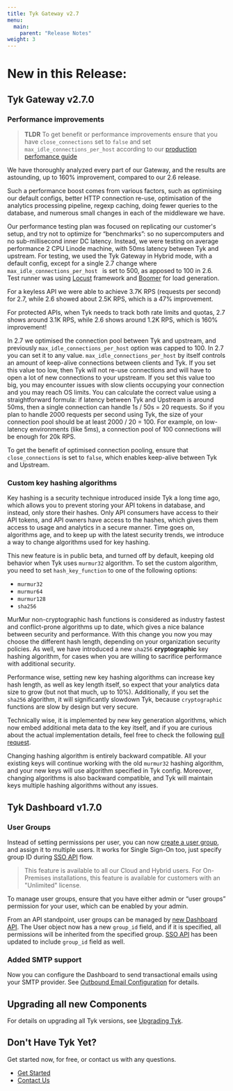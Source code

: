 ```yaml
---
title: Tyk Gateway v2.7
menu:
  main:
    parent: "Release Notes"
weight: 3
---
```


# <a name="new"></a>New in this Release:

## <a name="gateway"></a>Tyk Gateway v2.7.0

### Performance improvements


> **TLDR**
> To get benefit or performance improvements ensure that you have `close_connections` set to `false` and set `max_idle_connections_per_host` according to our [production perfomance guide](/docs/planning-for-production/)

We have thoroughly analyzed every part of our Gateway, and the results are astounding, up to 160% improvement, compared to our 2.6 release.

Such a performance boost comes from various factors, such as optimising our default configs, better HTTP connection re-use, optimisation of the analytics processing pipeline, regexp caching, doing fewer queries to the database, and numerous small changes in each of the  middleware we have.

Our performance testing plan was focused on replicating our customer's setup, and try not to optimize for “benchmarks”: so no supercomputers and no sub-millisecond inner DC latency. Instead, we were testing on average performance 2 CPU Linode machine, with 50ms latency between Tyk and upstream. For testing, we used the Tyk Gateway in Hybrid mode, with a default config, except for a single 2.7 change where `max_idle_connections_per_host ` is set to 500, as apposed to 100 in 2.6. Test runner was using [Locust](https://locust.io/) framework and [Boomer](https://github.com/myzhan/boomer) for load generation.

For a keyless API we were able to achieve 3.7K RPS (requests per second) for 2.7, while 2.6 showed about 2.5K RPS, which is a 47% improvement.

For protected APIs, when Tyk needs to track both rate limits and quotas, 2.7 shows around 3.1K RPS, while 2.6 shows around 1.2K RPS, which is 160% improvement!

In 2.7 we optimised the connection pool between Tyk and upstream, and previously `max_idle_connections_per_host` option was capped to 100. In 2.7 you can set it to any value. `max_idle_connections_per_host` by itself controls an amount of keep-alive connections between clients and Tyk. If you set this value too low, then Tyk will not re-use connections and will have to open a lot of new connections to your upstream. If you set this value too big, you may encounter issues with slow clients occupying your connection and you may reach OS limits. You can calculate the correct value using a straightforward formula: if latency between Tyk and Upstream is around 50ms, then a single connection can handle 1s / 50s = 20 requests. So if you plan to handle 2000 requests per second using Tyk, the size of your connection pool should be at least 2000 / 20 = 100. For example, on low-latency environments (like 5ms), a connection pool of 100 connections will be enough for 20k RPS.

To get the benefit of optimised connection pooling, ensure that `close_connections` is set to `false`, which enables keep-alive between Tyk and Upstream.

### Custom key hashing algorithms

Key hashing is a security technique introduced inside Tyk a long time ago, which allows you to prevent storing your API tokens in database, and instead, only store their hashes. Only API consumers have access to their API tokens, and API owners have access to the hashes, which gives them access to usage and analytics in a secure manner. Time goes on, algorithms age, and to keep up with the latest security trends, we introduce a way to change algorithms used for key hashing.

This new feature is in public beta, and turned off by default, keeping old behavior when Tyk uses `murmur32` algorithm. To set the custom algorithm, you need to set `hash_key_function` to one of the following options:
- `murmur32`
- `murmur64`
- `murmur128`
- `sha256`

MurMur non-cryptographic hash functions is considered as industry fastest and conflict-prone algorithms up to date, which gives a nice balance between security and performance. With this change you now you may choose the different hash length, depending on your organization security policies. As well, we have introduced a new `sha256` **cryptographic** key hashing algorithm, for cases when you are willing to sacrifice performance with additional security.

Performance wise, setting new key hashing algorithms can increase key hash length, as well as key length itself, so expect that your analytics data size to grow (but not that much, up to 10%). Additionally, if you set the `sha256` algorithm, it will significantly slowdown Tyk, because `cryptographic` functions are slow by design but very secure.

Technically wise, it is implemented by new key generation algorithms, which now embed additional meta data to the key itself, and if you are curious about the actual implementation details, feel free to check the following [pull request](https://github.com/TykTechnologies/tyk/pull/1753).

Changing hashing algorithm is entirely backward compatible. All your existing keys will continue working with the old `murmur32` hashing algorithm, and your new keys will use algorithm specified in Tyk config. Moreover, changing algorithms is also backward compatible, and Tyk will maintain keys multiple hashing algorithms without any issues.


## <a name="dashboard"></a>Tyk Dashboard v1.7.0

### User Groups

Instead of setting permissions per user, you can now [create a user group](/docs/basic-config-and-security/security/dashboard/create-user-groups/), and assign it to multiple users. It works for Single Sign-On too, just specify group ID during [SSO API](/docs/dashboard-admin-api/sso/) flow.

> This feature is available to all our Cloud and Hybrid users. For On-Premises installations, this feature is available for customers with an "Unlimited" license.

To manage user groups, ensure that you have either admin or “user groups” permission for your user, which can be enabled by your admin.

From an API standpoint, user groups can be managed by [new Dashboard API](/docs/tyk-dashboard-api/user-groups/). The User object now has a new `group_id` field, and if it is specified, all permissions will be inherited from the specified group. [SSO API](/docs/dashboard-admin-api/sso/) has been updated to include `group_id` field as well.

### Added SMTP support
Now you can configure the Dashboard to send transactional emails using your SMTP provider. See [Outbound Email Configuration](/docs/tyk-configuration-reference/outbound-email-configuration/) for details.

## <a name="upgrade"></a>Upgrading all new Components

For details on upgrading all Tyk versions, see [Upgrading Tyk](/docs/upgrading-tyk/).

## <a name="new"></a>Don't Have Tyk Yet?

Get started now, for free, or contact us with any questions.

* [Get Started](https://tyk.io/pricing/compare-api-management-platforms/#get-started)
* [Contact Us](https://tyk.io/about/contact/)


